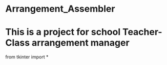 # Arrangement_Assembler
# This is a project for school Teacher-Class arrangement manager
from tkinter import *
